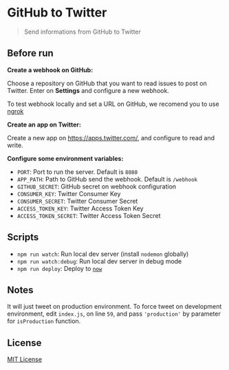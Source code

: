 # GitHub to Twitter

> Send informations from GitHub to Twitter

## Before run

**Create a webhook on GitHub:**

Choose a repository on GitHub that you want to read issues to post on Twitter. Enter on **Settings** and configure a new webhook.

To test webhook locally and set a URL on GitHub, we recomend you to use [ngrok](https://ngrok.com/)

**Create an app on Twitter:**

Create a new app on https://apps.twitter.com/, and configure to read and write.

**Configure some environment variables:**

- `PORT`: Port to run the server. Default is `8080`
- `APP_PATH`: Path to GitHub send the webhook. Default is `/webhook`
- `GITHUB_SECRET`: GitHub secret on webhook configuration
- `CONSUMER_KEY`: Twitter Consumer Key
- `CONSUMER_SECRET`: Twitter Consumer Secret
- `ACCESS_TOKEN_KEY`: Twitter Access Token Key
- `ACCESS_TOKEN_SECRET`: Twitter Access Token Secret

## Scripts

- `npm run watch`: Run local dev server (install `nodemon` globally)
- `npm run watch:debug`: Run local dev server in debug mode
- `npm run deploy`: Deploy to [`now`](https://zeit.co/now)

## Notes

It will just tweet on production environment. To force tweet on development environment, edit `index.js`, on line `59`, and pass `'production'` by parameter for `isProduction` function.

## License

[MIT License](LICENSE)
